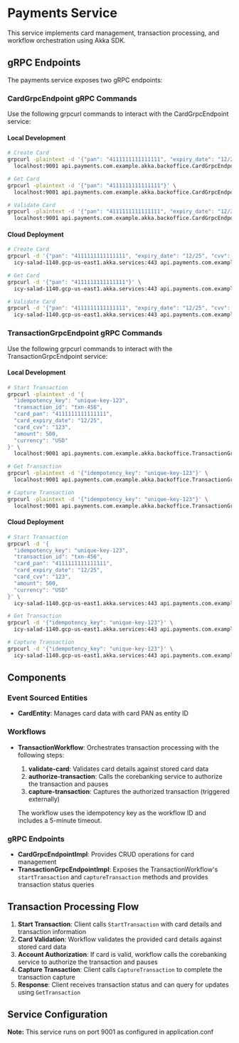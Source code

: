 # Payments Service

This service implements card management, transaction processing, and workflow orchestration using Akka SDK.

## gRPC Endpoints

The payments service exposes two gRPC endpoints:

### CardGrpcEndpoint gRPC Commands

Use the following grpcurl commands to interact with the CardGrpcEndpoint service:

#### Local Development
```bash
# Create Card
grpcurl -plaintext -d '{"pan": "4111111111111111", "expiry_date": "12/25", "cvv": "123", "account_id": "account-123"}' \
  localhost:9001 api.payments.com.example.akka.backoffice.CardGrpcEndpoint/CreateCard
```
```bash
# Get Card
grpcurl -plaintext -d '{"pan": "4111111111111111"}' \
  localhost:9001 api.payments.com.example.akka.backoffice.CardGrpcEndpoint/GetCard
```
```bash
# Validate Card
grpcurl -plaintext -d '{"pan": "4111111111111111", "expiry_date": "12/25", "cvv": "123"}' \
  localhost:9001 api.payments.com.example.akka.backoffice.CardGrpcEndpoint/ValidateCard
```

#### Cloud Deployment
```bash
# Create Card
grpcurl -d '{"pan": "4111111111111111", "expiry_date": "12/25", "cvv": "123", "account_id": "account-123"}' \
  icy-salad-1140.gcp-us-east1.akka.services:443 api.payments.com.example.akka.backoffice.CardGrpcEndpoint/CreateCard
```
```bash
# Get Card
grpcurl -d '{"pan": "4111111111111111"}' \
  icy-salad-1140.gcp-us-east1.akka.services:443 api.payments.com.example.akka.backoffice.CardGrpcEndpoint/GetCard
```
```bash
# Validate Card
grpcurl -d '{"pan": "4111111111111111", "expiry_date": "12/25", "cvv": "123"}' \
  icy-salad-1140.gcp-us-east1.akka.services:443 api.payments.com.example.akka.backoffice.CardGrpcEndpoint/ValidateCard
```

### TransactionGrpcEndpoint gRPC Commands

Use the following grpcurl commands to interact with the TransactionGrpcEndpoint service:

#### Local Development
```bash
# Start Transaction
grpcurl -plaintext -d '{
  "idempotency_key": "unique-key-123", 
  "transaction_id": "txn-456", 
  "card_pan": "4111111111111111", 
  "card_expiry_date": "12/25", 
  "card_cvv": "123", 
  "amount": 500, 
  "currency": "USD"
}' \
  localhost:9001 api.payments.com.example.akka.backoffice.TransactionGrpcEndpoint/StartTransaction
```
```bash
# Get Transaction
grpcurl -plaintext -d '{"idempotency_key": "unique-key-123"}' \
  localhost:9001 api.payments.com.example.akka.backoffice.TransactionGrpcEndpoint/GetTransaction
```
```bash
# Capture Transaction
grpcurl -plaintext -d '{"idempotency_key": "unique-key-123"}' \
  localhost:9001 api.payments.com.example.akka.backoffice.TransactionGrpcEndpoint/CaptureTransaction
```

#### Cloud Deployment
```bash
# Start Transaction
grpcurl -d '{
  "idempotency_key": "unique-key-123", 
  "transaction_id": "txn-456", 
  "card_pan": "4111111111111111", 
  "card_expiry_date": "12/25", 
  "card_cvv": "123", 
  "amount": 500, 
  "currency": "USD"
}' \
  icy-salad-1140.gcp-us-east1.akka.services:443 api.payments.com.example.akka.backoffice.TransactionGrpcEndpoint/StartTransaction
```
```bash
# Get Transaction
grpcurl -d '{"idempotency_key": "unique-key-123"}' \
  icy-salad-1140.gcp-us-east1.akka.services:443 api.payments.com.example.akka.backoffice.TransactionGrpcEndpoint/GetTransaction
  ```
```bash
# Capture Transaction
grpcurl -d '{"idempotency_key": "unique-key-123"}' \
  icy-salad-1140.gcp-us-east1.akka.services:443 api.payments.com.example.akka.backoffice.TransactionGrpcEndpoint/CaptureTransaction
```

## Components

### Event Sourced Entities
- **CardEntity**: Manages card data with card PAN as entity ID

### Workflows
- **TransactionWorkflow**: Orchestrates transaction processing with the following steps:
  1. **validate-card**: Validates card details against stored card data
  2. **authorize-transaction**: Calls the corebanking service to authorize the transaction and pauses
  3. **capture-transaction**: Captures the authorized transaction (triggered externally)
  
  The workflow uses the idempotency key as the workflow ID and includes a 5-minute timeout.

### gRPC Endpoints
- **CardGrpcEndpointImpl**: Provides CRUD operations for card management
- **TransactionGrpcEndpointImpl**: Exposes the TransactionWorkflow's `startTransaction` and `captureTransaction` methods and provides transaction status queries

## Transaction Processing Flow

1. **Start Transaction**: Client calls `StartTransaction` with card details and transaction information
2. **Card Validation**: Workflow validates the provided card details against stored card data
3. **Account Authorization**: If card is valid, workflow calls the corebanking service to authorize the transaction and pauses
4. **Capture Transaction**: Client calls `CaptureTransaction` to complete the transaction capture
5. **Response**: Client receives transaction status and can query for updates using `GetTransaction`

## Service Configuration

**Note:** This service runs on port 9001 as configured in application.conf